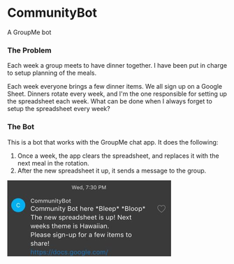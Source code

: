 # CommunityBot
A GroupMe bot

### The Problem
Each week a group meets to have dinner together. I have been put in charge to setup planning of the meals.

Each week everyone brings a few dinner items. We all sign up on a Google Sheet. Dinners rotate every week, and I'm the one responsible for setting up the spreadsheet each week. What can be done when I always forget to setup the spreadsheet every week?

### The Bot
This is a bot that works with the GroupMe chat app. It does the following:
1. Once a week, the app clears the spreadsheet, and replaces it with the next meal in the rotation.
2. After the new spreadsheet it up, it sends a message to the group.

![alt text](https://github.com/bretterism/CommunityBot/blob/master/Img/bot.jpg?raw=true "")
